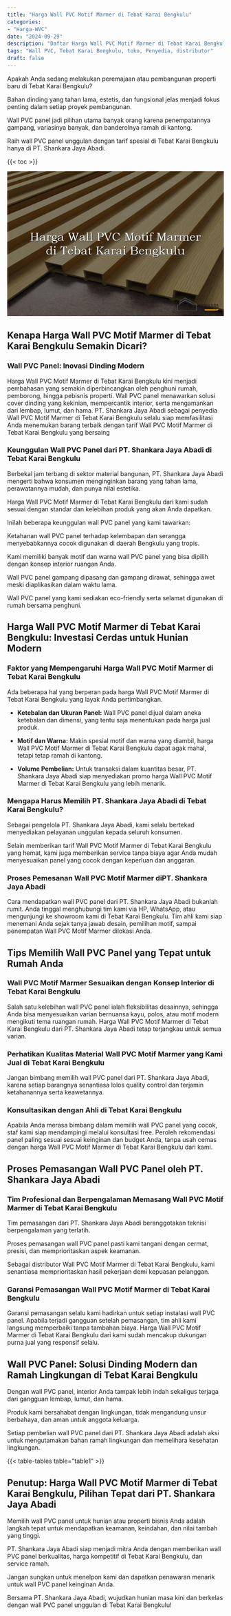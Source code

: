 ```yaml
---
title: "Harga Wall PVC Motif Marmer di Tebat Karai Bengkulu"
categories: 
- "Harga-WVC"
date: "2024-09-29"
description: "Daftar Harga Wall PVC Motif Marmer di Tebat Karai Bengkulu bagi tempat tinggal, perkantoran, serta toko. Panel berkualitas, beragam motif, pilihan warna modern, beserta layanan instalasi oleh tenaga ahli ahli serta jaminan resmi!|Jasa penjualan Wall PVC Motif Marmer di Tebat Karai Bengkulu untuk keperluan hunian, office, atau ritel, beserta panel berkualitas dan penempatan oleh teknisi ahli serta kepastian resmi.|Alternatif Wall PVC Motif Marmer di Tebat Karai Bengkulu yang terpercaya untuk hunian, kantor, serta ritel, bersama produk unggulan dan penempatan dikerjakan oleh tim berpengalaman serta kepastian resmi.|Penjualan Wall PVC Motif Marmer di Tebat Karai Bengkulu bagi hunian, perkantoran, serta toko, beserta produk terbaik dan instalasi dikerjakan oleh tim ahli, lengkap dengan garansi resmi.}"
tags: "Wall PVC, Tebat Karai Bengkulu, toko, Penyedia, distributor"
draft: false
---
```


Apakah Anda sedang melakukan peremajaan atau pembangunan properti baru di Tebat Karai Bengkulu?

Bahan dinding yang tahan lama, estetis, dan fungsional jelas menjadi fokus penting dalam setiap proyek pembangunan.

Wall PVC panel jadi pilihan utama banyak orang karena penempatannya gampang, variasinya banyak, dan banderolnya ramah di kantong.

Raih wall PVC panel unggulan dengan tarif spesial di Tebat Karai Bengkulu hanya di PT. Shankara Jaya Abadi.

{{< toc >}}

![Harga Wall PVC Motif Marmer di Tebat Karai Bengkulu](/images/Harga-WVC/Harga-Wall-PVC-Motif-Marmer-di-Tebat-Karai-Bengkulu.png)


## Kenapa Harga Wall PVC Motif Marmer di Tebat Karai Bengkulu Semakin Dicari?

### Wall PVC Panel: Inovasi Dinding Modern

Harga Wall PVC Motif Marmer di Tebat Karai Bengkulu kini menjadi pembahasan yang semakin diperbincangkan oleh penghuni rumah, pemborong, hingga pebisnis properti. Wall PVC panel menawarkan solusi cover dinding yang kekinian, mempercantik interior, serta mengamankan dari lembap, lumut, dan hama. PT. Shankara Jaya Abadi sebagai penyedia Wall PVC Motif Marmer di Tebat Karai Bengkulu selalu siap memfasilitasi Anda menemukan barang terbaik dengan tarif Wall PVC Motif Marmer di Tebat Karai Bengkulu yang bersaing

### Keunggulan Wall PVC Panel dari PT. Shankara Jaya Abadi di Tebat Karai Bengkulu

Berbekal jam terbang di sektor material bangunan, PT. Shankara Jaya Abadi mengerti bahwa konsumen menginginkan barang yang tahan lama, perawatannya mudah, dan punya nilai estetika.

Harga Wall PVC Motif Marmer di Tebat Karai Bengkulu dari kami sudah sesuai dengan standar dan kelebihan produk yang akan Anda dapatkan.

Inilah beberapa keunggulan wall PVC panel yang kami tawarkan:

Ketahanan wall PVC panel terhadap kelembapan dan serangga menyebabkannya cocok digunakan di daerah Bengkulu yang tropis.

Kami memiliki banyak motif dan warna wall PVC panel yang bisa dipilih dengan konsep interior ruangan Anda.

Wall PVC panel gampang dipasang dan gampang dirawat, sehingga awet meski diaplikasikan dalam waktu lama.

Wall PVC panel yang kami sediakan eco-friendly serta selamat digunakan di rumah bersama penghuni.

## Harga Wall PVC Motif Marmer di Tebat Karai Bengkulu: Investasi Cerdas untuk Hunian Modern

### Faktor yang Mempengaruhi Harga Wall PVC Motif Marmer di Tebat Karai Bengkulu

Ada beberapa hal yang berperan pada harga Wall PVC Motif Marmer di Tebat Karai Bengkulu yang layak Anda pertimbangkan.

- **Ketebalan dan Ukuran Panel:** Wall PVC panel dijual dalam aneka ketebalan dan dimensi, yang tentu saja menentukan pada harga jual produk.

- **Motif dan Warna:** Makin spesial motif dan warna yang diambil, harga Wall PVC Motif Marmer di Tebat Karai Bengkulu dapat agak mahal, tetapi tetap ramah di kantong.

- **Volume Pembelian:** Untuk transaksi dalam kuantitas besar, PT. Shankara Jaya Abadi siap menyediakan promo harga Wall PVC Motif Marmer di Tebat Karai Bengkulu yang lebih menarik.

### Mengapa Harus Memilih PT. Shankara Jaya Abadi di Tebat Karai Bengkulu?

Sebagai pengelola PT. Shankara Jaya Abadi, kami selalu bertekad menyediakan pelayanan unggulan kepada seluruh konsumen.

Selain memberikan tarif Wall PVC Motif Marmer di Tebat Karai Bengkulu yang hemat, kami juga memberikan service tanpa biaya agar Anda mudah menyesuaikan panel yang cocok dengan keperluan dan anggaran.

### Proses Pemesanan Wall PVC Motif Marmer diPT. Shankara Jaya Abadi

Cara mendapatkan wall PVC panel dari PT. Shankara Jaya Abadi bukanlah rumit. Anda tinggal menghubungi tim kami via HP, WhatsApp, atau mengunjungi ke showroom kami di Tebat Karai Bengkulu. Tim ahli kami siap menemani Anda sejak tanya jawab desain, pemilihan motif, sampai penempatan Wall PVC Motif Marmer dilokasi Anda.

## Tips Memilih Wall PVC Panel yang Tepat untuk Rumah Anda

### Wall PVC Motif Marmer Sesuaikan dengan Konsep Interior di Tebat Karai Bengkulu

Salah satu kelebihan wall PVC panel ialah fleksibilitas desainnya, sehingga Anda bisa menyesuaikan varian bernuansa kayu, polos, atau motif modern mengikuti tema ruangan rumah. Harga Wall PVC Motif Marmer di Tebat Karai Bengkulu dari PT. Shankara Jaya Abadi tetap terjangkau untuk semua varian.

### Perhatikan Kualitas Material Wall PVC Motif Marmer yang Kami Jual di Tebat Karai Bengkulu

Jangan bimbang memilih wall PVC panel dari PT. Shankara Jaya Abadi, karena setiap barangnya senantiasa lolos quality control dan terjamin ketahanannya serta keawetannya.

### Konsultasikan dengan Ahli di Tebat Karai Bengkulu

Apabila Anda merasa bimbang dalam memilih wall PVC panel yang cocok, staf kami siap mendampingi melalui konsultasi free. Peroleh rekomendasi panel paling sesuai sesuai keinginan dan budget Anda, tanpa usah cemas dengan harga Wall PVC Motif Marmer di Tebat Karai Bengkulu dari kami.

## Proses Pemasangan Wall PVC Panel oleh PT. Shankara Jaya Abadi

### Tim Profesional dan Berpengalaman Memasang Wall PVC Motif Marmer di Tebat Karai Bengkulu

Tim pemasangan dari PT. Shankara Jaya Abadi beranggotakan teknisi berpengalaman yang terlatih.

Proses pemasangan wall PVC panel pasti kami tangani dengan cermat, presisi, dan memprioritaskan aspek keamanan.

Sebagai distributor Wall PVC Motif Marmer di Tebat Karai Bengkulu, kami senantiasa memprioritaskan hasil pekerjaan demi kepuasan pelanggan.

### Garansi Pemasangan Wall PVC Motif Marmer di Tebat Karai Bengkulu

Garansi pemasangan selalu kami hadirkan untuk setiap instalasi wall PVC panel. Apabila terjadi gangguan setelah pemasangan, tim ahli kami langsung memperbaiki tanpa tambahan biaya. Harga Wall PVC Motif Marmer di Tebat Karai Bengkulu dari kami sudah mencakup dukungan purna jual yang responsif selalu.

## Wall PVC Panel: Solusi Dinding Modern dan Ramah Lingkungan di Tebat Karai Bengkulu

Dengan wall PVC panel, interior Anda tampak lebih indah sekaligus terjaga dari gangguan lembap, lumut, dan hama.

Produk kami bersahabat dengan lingkungan, tidak mengandung unsur berbahaya, dan aman untuk anggota keluarga.

Setiap pembelian wall PVC panel dari PT. Shankara Jaya Abadi adalah aksi untuk mengutamakan bahan ramah lingkungan dan memelihara kesehatan lingkungan.

{{< table-tables table="table1" >}}

## Penutup: Harga Wall PVC Motif Marmer di Tebat Karai Bengkulu, Pilihan Tepat dari PT. Shankara Jaya Abadi

Memilih wall PVC panel untuk hunian atau properti bisnis Anda adalah langkah tepat untuk mendapatkan keamanan, keindahan, dan nilai tambah yang tinggi.

PT. Shankara Jaya Abadi siap menjadi mitra Anda dengan memberikan wall PVC panel berkualitas, harga kompetitif di Tebat Karai Bengkulu, dan service ramah.

Jangan sungkan untuk menelpon kami dan dapatkan penawaran menarik untuk wall PVC panel keinginan Anda.

Bersama PT. Shankara Jaya Abadi, wujudkan hunian masa kini dan berkelas dengan wall PVC panel unggulan di Tebat Karai Bengkulu!